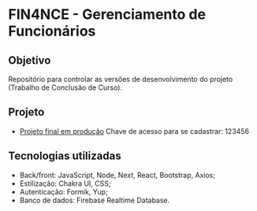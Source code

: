 # FIN4NCE - Gerenciamento de Funcionários

## Objetivo
Repositório para controlar as versões de desenvolvimento do projeto (Trabalho de Conclusão de Curso).

## Projeto
* [Projeto final em produção](https://fin4nce.vercel.app/)
Chave de acesso para se cadastrar: 123456

## Tecnologias utilizadas
* Back/front: JavaScript, Node, Next, React, Bootstrap, Axios;
* Estilização: Chakra UI, CSS;
* Autenticação: Formik, Yup;
* Banco de dados: Firebase Realtime Database.
